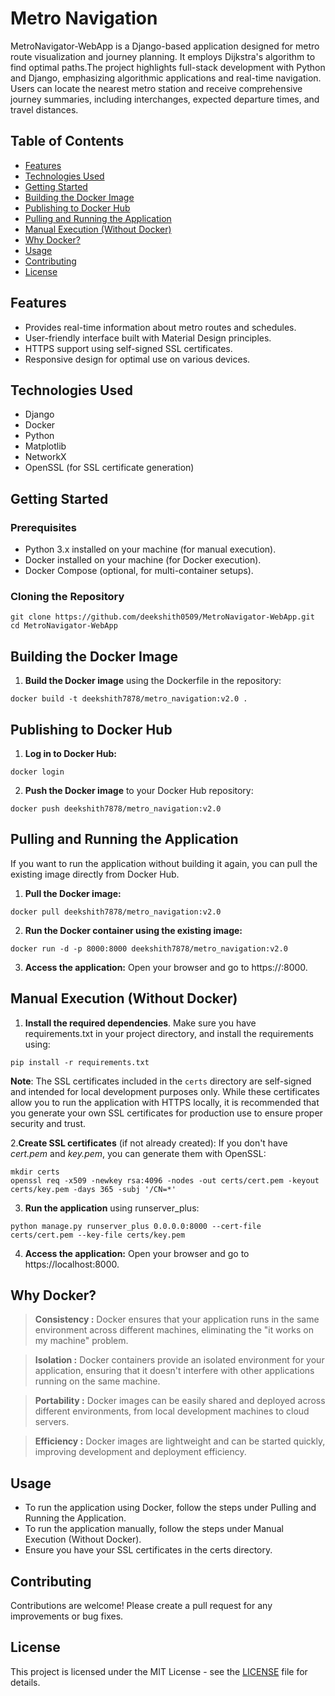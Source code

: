 # Metro Navigation

MetroNavigator-WebApp is a Django-based application designed for metro route visualization and journey planning. It employs Dijkstra's algorithm to find optimal paths.The project highlights full-stack development with Python and Django, emphasizing algorithmic applications and real-time navigation. Users can locate the nearest metro station and receive comprehensive journey summaries, including interchanges, expected departure times, and travel distances.

## Table of Contents
- [Features](#features)
- [Technologies Used](#technologies-used)
- [Getting Started](#getting-started)
- [Building the Docker Image](#building-the-docker-image)
- [Publishing to Docker Hub](#publishing-to-docker-hub)
- [Pulling and Running the Application](#pulling-and-running-the-application)
- [Manual Execution (Without Docker)](#manual-execution-without-docker)
- [Why Docker?](#why-docker)
- [Usage](#usage)
- [Contributing](#contributing)
- [License](#license)

## Features
- Provides real-time information about metro routes and schedules.
- User-friendly interface built with Material Design principles.
- HTTPS support using self-signed SSL certificates.
- Responsive design for optimal use on various devices.

## Technologies Used

- Django
- Docker
- Python
- Matplotlib
- NetworkX
- OpenSSL (for SSL certificate generation)

## Getting Started

### Prerequisites

- Python 3.x installed on your machine (for manual execution).
- Docker installed on your machine (for Docker execution).
- Docker Compose (optional, for multi-container setups).

### Cloning the Repository
```
git clone https://github.com/deekshith0509/MetroNavigator-WebApp.git
cd MetroNavigator-WebApp
```

## Building the Docker Image
1. **Build the Docker image** using the Dockerfile in the repository:
```
docker build -t deekshith7878/metro_navigation:v2.0 .
```

## Publishing to Docker Hub
1. **Log in to Docker Hub:**
```
docker login
```

2. **Push the Docker image** to your Docker Hub repository:
```
docker push deekshith7878/metro_navigation:v2.0
```

## Pulling and Running the Application

If you want to run the application without building it again, you can pull the existing image directly from Docker Hub.

1. **Pull the Docker image:**
```
docker pull deekshith7878/metro_navigation:v2.0
```

2. **Run the Docker container using the existing image:**
```
docker run -d -p 8000:8000 deekshith7878/metro_navigation:v2.0
```

3. **Access the application:** Open your browser and go to https://<your-server-ip>:8000.


## Manual Execution (Without Docker)

1. **Install the required dependencies**. Make sure you have requirements.txt in your project directory, and install the requirements using:
```
pip install -r requirements.txt
```
   **Note**: The SSL certificates included in the `certs` directory are self-signed and intended for local development purposes only. While these certificates allow you to run the application with HTTPS locally, it is recommended that you generate your own SSL certificates for production use to ensure proper security and trust.

 2.**Create SSL certificates** (if not already created): 
If you don't have *cert.pem* and *key.pem*, you can generate them with OpenSSL:
```
mkdir certs
openssl req -x509 -newkey rsa:4096 -nodes -out certs/cert.pem -keyout certs/key.pem -days 365 -subj '/CN=*'
```



3. **Run the application** using runserver_plus:
```
python manage.py runserver_plus 0.0.0.0:8000 --cert-file certs/cert.pem --key-file certs/key.pem
```

4. **Access the application:** Open your browser and go to https://localhost:8000.




## Why Docker?

>**Consistency :** Docker ensures that your application runs in the same environment across different machines, eliminating the "it works on my machine" problem.

>**Isolation :** Docker containers provide an isolated environment for your application, ensuring that it doesn't interfere with other applications running on the same machine.

>**Portability :** Docker images can be easily shared and deployed across different environments, from local development machines to cloud servers.

>**Efficiency :** Docker images are lightweight and can be started quickly, improving development and deployment efficiency.
## Usage
 - To run the application using Docker, follow the steps under Pulling and Running the Application.
 - To run the application manually, follow the steps under Manual Execution (Without Docker).
 - Ensure you have your SSL certificates in the certs directory.

## Contributing

Contributions are welcome! Please create a pull request for any improvements or bug fixes.
## License

This project is licensed under the MIT License - see the [LICENSE](LICENSE) file for details.
